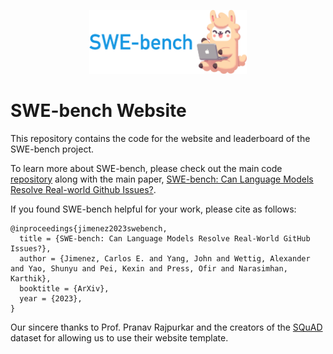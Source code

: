 <p align="center">
  <a href="https://github.com/princeton-nlp/Llamao">
    <img src="img/swellama_banner.png" width="50%" alt="swellama logo" />
  </a>
</p>

# SWE-bench Website

This repository contains the code for the website and leaderboard of the SWE-bench project.

To learn more about SWE-bench, please check out the main code [repository]() along with the main paper, [SWE-bench: Can Language Models Resolve Real-world Github Issues?]().

If you found SWE-bench helpful for your work, please cite as follows:
```
@inproceedings{jimenez2023swebench,
  title = {SWE-bench: Can Language Models Resolve Real-World GitHub Issues?},
  author = {Jimenez, Carlos E. and Yang, John and Wettig, Alexander and Yao, Shunyu and Pei, Kexin and Press, Ofir and Narasimhan, Karthik},
  booktitle = {ArXiv},
  year = {2023},
}
```

Our sincere thanks to Prof. Pranav Rajpurkar and the creators of the [SQuAD](https://rajpurkar.github.io/SQuAD-explorer/) dataset for allowing us to use their website template.
